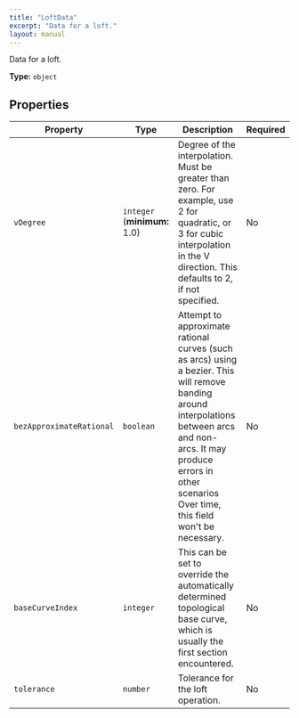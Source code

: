 ```yaml
---
title: "LoftData"
excerpt: "Data for a loft."
layout: manual
---
```


Data for a loft.

**Type:** `object`





## Properties

| Property | Type | Description | Required |
|----------|------|-------------|----------|
| `vDegree` |`integer` (**minimum:** 1.0)| Degree of the interpolation. Must be greater than zero. For example, use 2 for quadratic, or 3 for cubic interpolation in the V direction. This defaults to 2, if not specified. | No |
| `bezApproximateRational` |`boolean`| Attempt to approximate rational curves (such as arcs) using a bezier. This will remove banding around interpolations between arcs and non-arcs.  It may produce errors in other scenarios Over time, this field won't be necessary. | No |
| `baseCurveIndex` |`integer`| This can be set to override the automatically determined topological base curve, which is usually the first section encountered. | No |
| `tolerance` |`number`| Tolerance for the loft operation. | No |



